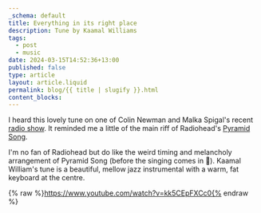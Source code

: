 ```yaml
---
_schema: default
title: Everything in its right place
description: Tune by Kaamal Williams
tags:
  - post
  - music
date: 2024-03-15T14:52:36+13:00
published: false
type: article
layout: article.liquid
permalink: blog/{{ title | slugify }}.html
content_blocks:
---
```

I heard this lovely tune on one of Colin Newman and Malka Spigal's recent <a href="https://www.totallyradio.com/shows/swimming-in-sound" title="Swimming in Sound" target="_blank" rel="noopener">radio show</a>. It reminded me a little of the main riff of Radiohead's <a href="https://www.youtube.com/watch?v=3M_Gg1xAHE4" title="Video of the Pyramid Song by Radiohead." target="_blank" rel="noopener">Pyramid Song</a>.

I'm no fan of Radiohead but do like the weird timing and melancholy arrangement of Pyramid Song (before the singing comes in 😬). Kaamal William's tune is a beautiful, mellow jazz instrumental with a warm, fat keyboard at the centre.

{% raw %}https://www.youtube.com/watch?v=kk5CEpFXCc0{% endraw %}